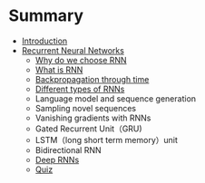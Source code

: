 # Summary

* [Introduction](README.md)
* [Recurrent Neural Networks](chapter1.md)
  * [Why do we choose RNN](chapter1/why-do-we-choose-rnn.md)
  * [What is RNN](chapter1/what-is-rnn.md)
  * [Backpropagation through time](chapter1/backpropagation-through-time.md)
  * [Different types of RNNs](chapter1/different-types-of-rnns.md)
  * Language model and sequence generation
  * Sampling novel sequences
  * Vanishing gradients with RNNs
  * Gated Recurrent Unit（GRU\)
  * LSTM（long short term memory）unit
  * Bidirectional RNN
  * [Deep RNNs](chapter1/deep-rnns.md)
  * [Quiz](chapter1/quiz.md)

